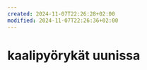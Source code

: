 ```yaml
---
created: 2024-11-07T22:26:28+02:00
modified: 2024-11-07T22:26:36+02:00
---
```


# kaalipyörykät uunissa

